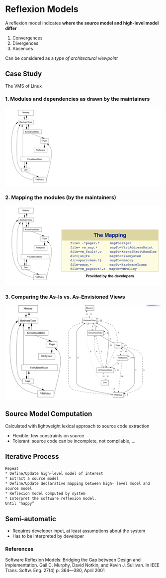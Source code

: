 # Reflexion Models


A reflexion model indicates **where the source model and high-level model differ**

1. Convergences
1. Divergences
1. Absences


Can be considered as a *type of architectural viewpoint*

## Case Study

The VMS of Linux

### 1. Modules and dependencies as drawn by the maintainers

![](images/reflexion_model_hypothesis.png)


### 2. Mapping the modules (by the maintainers)

![](images/reflexion_model_mappings.png)


### 3. Comparing the As-Is vs. As-Envisioned Views

![](images/reflexion_model_comparison.png)


## Source Model Computation

Calculated with lightweight lexical approach to source
code extraction

- Flexible: few constraints on source
- Tolerant: source code can be incomplete, not compilable, ...

## Iterative Process

 
    Repeat
    * Define/Update high-level model of interest
    * Extract a source model
    * Define/Update declarative mapping between high- level model and source model
    * Reflexion model computed by system
    * Interpret the software reflexion model.
    Until “happy”

## Semi-automatic

- Requires developer input, at least assumptions about the system
- Has to be interpreted by developer 





### References

Software Reflexion Models: Bridging the Gap between Design and Implementation. Gail C. Murphy, David Notkin, and Kevin J. Sullivan. In IEEE Trans. Softw. Eng. 27(4) p. 364—380, April 2001
